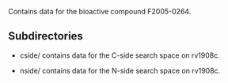Contains data for the bioactive compound F2005-0264.

## Subdirectories

- cside/ contains data for the C-side search space on rv1908c.

- nside/ contains data for the N-side search space on rv1908c.

